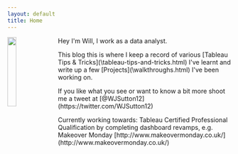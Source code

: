 ```yaml
---
layout: default
title: Home
---
```

<div>
<img src="https://pbs.twimg.com/profile_images/1095036521651097600/WUHSsub8_400x400.jpg" align="left" style="width:20%;height:20%;padding-right:10px;"/> Hey I'm Will, I work as a data analyst. 
<p>This blog this is where I keep a record of various [Tableau Tips & Tricks](\tableau-tips-and-tricks.html) I've learnt and write up a few [Projects](\walkthroughs.html) I've been working on. </p>
<p>If you like what you see or want to know a bit more shoot me a tweet at [@WJSutton12](https://twitter.com/WJSutton12)</p>
<p>Currently working towards: Tableau Certified Professional Qualification by completing dashboard revamps, e.g. Makeover Monday [http://www.makeovermonday.co.uk/](http://www.makeovermonday.co.uk/)</p>
</div>